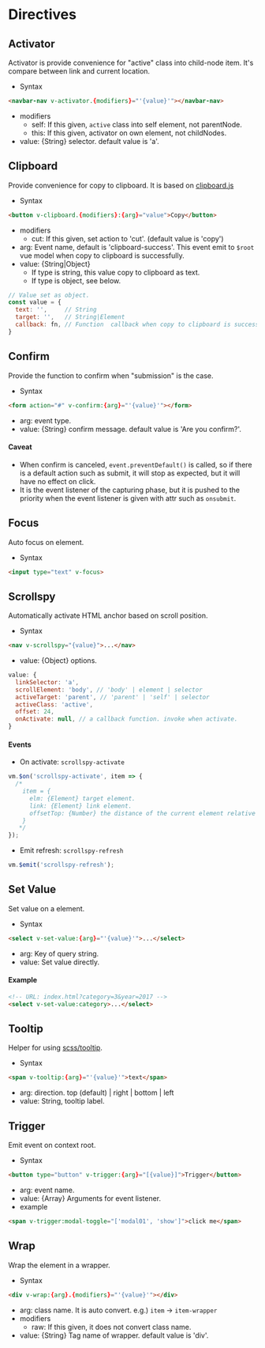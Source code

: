 # Directives

## Activator
Activator is provide convenience for "active" class into child-node item. It's compare between link and current location.

- Syntax
```html
<navbar-nav v-activator.{modifiers}="'{value}'"></navbar-nav>
```
- modifiers
  - self: If this given, `active` class into self element, not parentNode.
  - this: If this given, activator on own element, not childNodes.
- value: {String} selector. default value is 'a'.

## Clipboard
Provide convenience for copy to clipboard. It is based on [clipboard.js](https://github.com/zenorocha/clipboard.js)

- Syntax
```html
<button v-clipboard.{modifiers}:{arg}="value">Copy</button>
```
- modifiers
  - cut: If this given, set action to 'cut'. (default value is 'copy')
- arg: Event name, default is 'clipboard-success'. This event emit to `$root` vue model when copy to clipboard is successfully.
- value: {String|Object}
  - If type is string, this value copy to clipboard as text.
  - If type is object, see below.
```javascript
// Value set as object.
const value = {
  text: '',     // String
  target: '',   // String|Element
  callback: fn, // Function  callback when copy to clipboard is successfully. argument is event(https://github.com/zenorocha/clipboard.js#events).
}
```

## Confirm
Provide the function to confirm when "submission" is the case.

- Syntax
```html
<form action="#" v-confirm:{arg}="'{value}'"></form>
```
- arg: event type.
- value: {String} confirm message. default value is 'Are you confirm?'.

#### Caveat
- When confirm is canceled, `event.preventDefault()` is called, so if there is a default action such as submit, it will stop as expected, but it will have no effect on click.
- It is the event listener of the capturing phase, but it is pushed to the priority when the event listener is given with attr such as `onsubmit`.

## Focus
Auto focus on element.

- Syntax
```html
<input type="text" v-focus>
```

## Scrollspy
Automatically activate HTML anchor based on scroll position.
- Syntax
```html
<nav v-scrollspy="{value}">...</nav>
```
- value: {Object} options.
```javascript
value: {
  linkSelector: 'a',
  scrollElement: 'body', // 'body' | element | selector
  activeTarget: 'parent', // 'parent' | 'self' | selector
  activeClass: 'active',
  offset: 24,
  onActivate: null, // a callback function. invoke when activate.
}
```

#### Events
- On activate: `scrollspy-activate`
```javascript
vm.$on('scrollspy-activate', item => {
  /*
    item = {
      elm: {Element} target element.
      link: {Element} link element.
      offsetTop: {Number} the distance of the current element relative to the top.
    }
   */
});
```
- Emit refresh: `scrollspy-refresh`
```javascript
vm.$emit('scrollspy-refresh');
```

## Set Value
Set value on a element.

- Syntax
```html
<select v-set-value:{arg}="'{value}'">...</select>
```
- arg: Key of query string.
- value: Set value directly.

#### Example
```html
<!-- URL: index.html?category=3&year=2017 -->
<select v-set-value:category>...</select>
```

## Tooltip
Helper for using [scss/tooltip](./tooltip.md).
- Syntax
```html
<span v-tooltip:{arg}="'{value}'">text</span>
```
- arg: direction. top (default) | right | bottom | left
- value: String, tooltip label.

## Trigger
Emit event on context root.

- Syntax
```html
<button type="button" v-trigger:{arg}="[{value}]">Trigger</button>
```
- arg: event name.
- value: {Array} Arguments for event listener.
- example
```html
<span v-trigger:modal-toggle="['modal01', 'show']">click me</span>
```

## Wrap
Wrap the element in a wrapper.

- Syntax
```html
<div v-wrap:{arg}.{modifiers}="'{value}'"></div>
```
- arg: class name. It is auto convert. e.g.) `item` -> `item-wrapper`
- modifiers
  - raw: If this given, it does not convert class name.
- value: {String} Tag name of wrapper. default value is 'div'.
